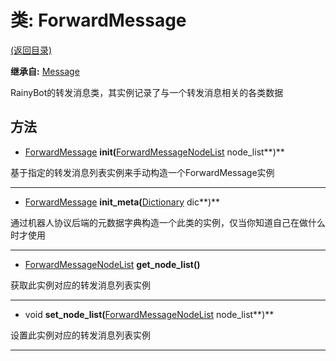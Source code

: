 # 类: ForwardMessage  
[(返回目录)](README.md)  
  
**继承自:** [Message](Message.md)  
  
RainyBot的转发消息类，其实例记录了与一个转发消息相关的各类数据  
  
## 方法 
  
- [ForwardMessage](ForwardMessage.md) **init(**[ForwardMessageNodeList](ForwardMessageNodeList.md) node_list**)**  
  
基于指定的转发消息列表实例来手动构造一个ForwardMessage实例  
  
---  
  
- [ForwardMessage](ForwardMessage.md) **init_meta(**[Dictionary](https://docs.godotengine.org/en/latest/classes/class_dictionary.html) dic**)**  
  
通过机器人协议后端的元数据字典构造一个此类的实例，仅当你知道自己在做什么时才使用  
  
---  
  
- [ForwardMessageNodeList](ForwardMessageNodeList.md) **get_node_list()**  
  
获取此实例对应的转发消息列表实例  
  
---  
  
- void **set_node_list(**[ForwardMessageNodeList](ForwardMessageNodeList.md) node_list**)**  
  
设置此实例对应的转发消息列表实例  
  
---  
  

